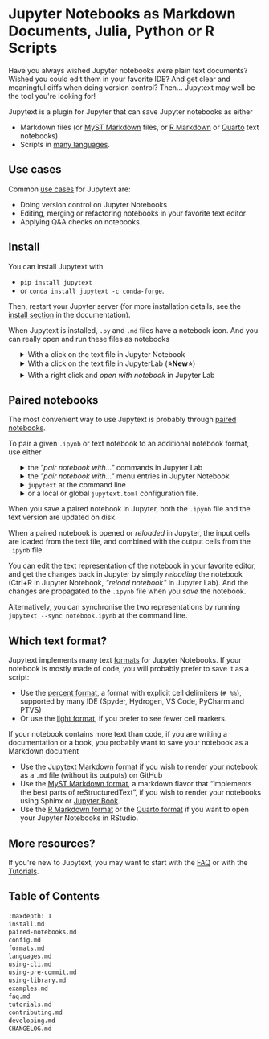 # Jupyter Notebooks as Markdown Documents, Julia, Python or R Scripts

Have you always wished Jupyter notebooks were plain text documents? Wished you could edit them in your favorite IDE? And get clear and meaningful diffs when doing version control? Then... Jupytext may well be the tool you're looking for!

Jupytext is a plugin for Jupyter that can save Jupyter notebooks as either
- Markdown files (or [MyST Markdown](formats.md#MyST-Markdown) files, or [R Markdown](formats.md#R-Markdown) or [Quarto](formats.md#Quarto) text notebooks)
- Scripts in [many languages](languages.md).

## Use cases

Common [use cases](examples.md) for Jupytext are:
- Doing version control on Jupyter Notebooks
- Editing, merging or refactoring notebooks in your favorite text editor
- Applying Q&A checks on notebooks.

## Install

You can install Jupytext with
- `pip install jupytext`
- or `conda install jupytext -c conda-forge`.

Then, restart your Jupyter server (for more installation details, see the [install section](install.md) in the documentation).

When Jupytext is installed, `.py` and `.md` files have a notebook icon. And you can really open and run these files as notebooks
<ul>
<details>
  <summary>With a click on the text file in Jupyter Notebook</summary>

[![](https://raw.githubusercontent.com/mwouts/jupytext-screenshots/master/JupytextDocumentation/TextNotebooks.png)](https://mybinder.org/v2/gh/mwouts/jupytext/main?filepath=demo)
(click on the image above to try this on [![Binder](https://mybinder.org/badge_logo.svg)](https://mybinder.org/v2/gh/mwouts/jupytext/main?filepath=demo))
</details>
<details>
<summary>With a click on the text file in JupyterLab (<b>⭐New⭐</b>)</summary>
To do that, you will need to change the default viewer for text notebooks by copy-pasting the following settings (or the subset that matches your use case) in the `Document Manager` section:

```json
{
  "defaultViewers": {
    "markdown": "Jupytext Notebook",
    "myst": "Jupytext Notebook",
    "r-markdown": "Jupytext Notebook",
    "quarto": "Jupytext Notebook",
    "julia": "Jupytext Notebook",
    "python": "Jupytext Notebook",
    "r": "Jupytext Notebook"
  }
}
```

Here is a screencast of the steps to follow:

[![](https://raw.githubusercontent.com/mwouts/jupytext/main/docs/jupyterlab_default_viewer.gif)](https://mybinder.org/v2/gh/mwouts/jupytext/main?urlpath=lab/tree/demo/get_started.ipynb)
(click on the image above to try this on [![Binder](https://mybinder.org/badge_logo.svg)](https://mybinder.org/v2/gh/mwouts/jupytext/main?urlpath=lab/tree/demo/get_started.ipynb))

Another possibility is to activate this with a [default_setting_overrides.json](https://github.com/mwouts/jupytext/blob/main/binder/labconfig/default_setting_overrides.json) file in the `.jupyter/labconfig` folder with e.g.
```
wget https://raw.githubusercontent.com/mwouts/jupytext/main/binder/labconfig/default_setting_overrides.json -P  ~/.jupyter/labconfig/
```

Note: to open links to `.md` files in notebooks with the Notebook editor, use `jupyterlab>=3.6.0` or `jupyterlab>=4.0.0a16`.
</details>
<details>
  <summary>With a right click and <i>open with notebook</i> in Jupyter Lab</summary>

[![](https://raw.githubusercontent.com/mwouts/jupytext-screenshots/master/JupytextDocumentation/ContextMenuLab.png)](https://mybinder.org/v2/gh/mwouts/jupytext/main?urlpath=lab/tree/demo/get_started.ipynb)
(click on the image above to try this on [![Binder](https://mybinder.org/badge_logo.svg)](https://mybinder.org/v2/gh/mwouts/jupytext/main?urlpath=lab/tree/demo/get_started.ipynb))
</details>
</ul>

## Paired notebooks

The most convenient way to use Jupytext is probably through [paired notebooks](paired-notebooks.md).

To pair a given `.ipynb` or text notebook to an additional notebook format, use either
<ul>
<details>
  <summary>the <i>"pair notebook with..."</i> commands in Jupyter Lab</summary>

[![](https://raw.githubusercontent.com/mwouts/jupytext/main/packages/labextension/jupytext_commands.png)](install.md#Jupytext-commands-in-JupyterLab)
</details>

<details>
  <summary>the <i>"pair notebook with..."</i> menu entries in Jupyter Notebook</summary>

[![](https://raw.githubusercontent.com/mwouts/jupytext/main/jupytext/nbextension/jupytext_menu.png)](install.md#Jupytext-menu-in-Jupyter-Notebook)
</details>

<details>
  <summary><code>jupytext</code> at the command line</summary>

with e.g.
```
jupytext --set-formats ipynb,py:percent notebook.ipynb
```
see the [documentation](config.md#Per-notebook-configuration).
</details>

<details>
  <summary>or a local or global <code>jupytext.toml</code> configuration file.</summary>

with e.g. the following content:
```
formats = "ipynb,py:percent"
```
see the [documentation](config.md#Configuring-paired-notebooks-globally).
</details>
</ul>

When you save a paired notebook in Jupyter, both the `.ipynb` file and the text version are updated on disk.

When a paired notebook is opened or _reloaded_ in Jupyter, the input cells are loaded from the text file, and combined with the output cells from the `.ipynb` file.

You can edit the text representation of the notebook in your favorite editor, and get the changes back in Jupyter by simply _reloading_ the notebook (Ctrl+R in Jupyter Notebook, <i>"reload notebook"</i> in Jupyter Lab). And the changes are propagated to the `.ipynb` file when you _save_ the notebook.

Alternatively, you can synchronise the two representations by running `jupytext --sync notebook.ipynb` at the command line.

## Which text format?

Jupytext implements many text [formats](formats.md) for Jupyter Notebooks. If your notebook is mostly made of code, you will probably prefer to save it as a script:
-  Use the [percent format](formats.md#The-percent-format), a format with explicit cell delimiters (`# %%`), supported by many IDE (Spyder, Hydrogen, VS Code, PyCharm and PTVS)
-  Or use the [light format](formats.md#The-light-format), if you prefer to see fewer cell markers.

If your notebook contains more text than code, if you are writing a documentation or a book, you probably want to save your notebook as a Markdown document
- Use the [Jupytext Markdown format](formats.md#Jupytext-Markdown) if you wish to render your notebook as a `.md` file (without its outputs) on GitHub
- Use the [MyST Markdown format](formats.md#MyST-Markdown), a markdown flavor that “implements the best parts of reStructuredText”, if you wish to render your notebooks using Sphinx or [Jupyter Book](https://jupyterbook.org).
- Use the [R Markdown format](formats.md#R-Markdown) or the [Quarto format](formats.md#Quarto) if you want to open your Jupyter Notebooks in RStudio.

## More resources?

If you're new to Jupytext, you may want to start with the [FAQ](faq.md) or with the [Tutorials](tutorials.md).

## Table of Contents

```{toctree}
:maxdepth: 1
install.md
paired-notebooks.md
config.md
formats.md
languages.md
using-cli.md
using-pre-commit.md
using-library.md
examples.md
faq.md
tutorials.md
contributing.md
developing.md
CHANGELOG.md
```
